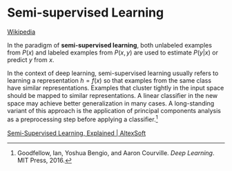 # Semi-supervised Learning
[Wikipedia](https://en.wikipedia.org/wiki/Weak_supervision)

In the paradigm of **semi-supervised learning**, both unlabeled examples from $P(x)$ and labeled examples from $P(x, y)$ are used to estimate $P(y | x)$ or predict $y$ from $x$.

In the context of deep learning, semi-supervised learning usually refers to learning a representation $h=f(x)$ so that examples from the same class have similar representations. Examples that cluster tightly in the input space should be mapped to similar representations. A linear classiﬁer in the new space may achieve better generalization in many cases. A long-standing variant of this approach is the application of principal components analysis as a preprocessing step before applying a classiﬁer.[^deeplearning]

[Semi-Supervised Learning, Explained | AltexSoft](https://www.altexsoft.com/blog/semi-supervised-learning/)


[^deeplearning]: Goodfellow, Ian, Yoshua Bengio, and Aaron Courville. _Deep Learning_. MIT Press, 2016.